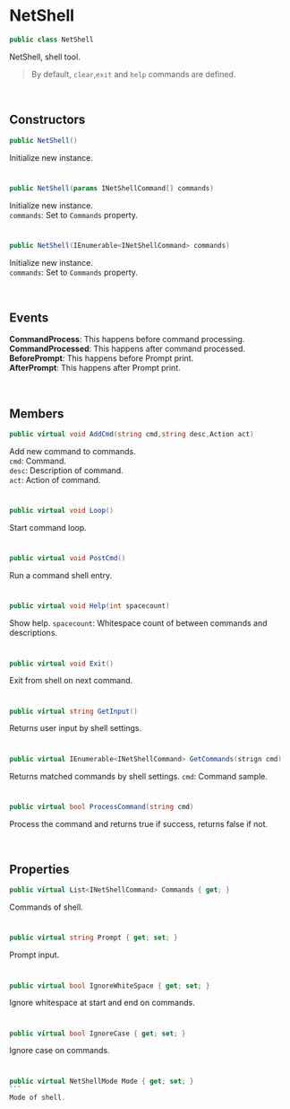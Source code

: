 # NetShell

```csharp
public class NetShell
```

NetShell, shell tool.

> By default, ``clear``,``exit`` and ``help`` commands are defined.

<br>

## Constructors

```csharp
public NetShell()
```
Initialize new instance.

# 

```csharp
public NetShell(params INetShellCommand[] commands)
```
Initialize new instance.<br>
``commands``: Set to ``Commands`` property.

# 

```csharp
public NetShell(IEnumerable<INetShellCommand> commands)
```
Initialize new instance.<br>
``commands``: Set to ``Commands`` property.

<br>

## Events

<b>CommandProcess</b>: This happens before command processing.<br>
<b>CommandProcessed</b>: This happens after command processed.<br>
<b>BeforePrompt</b>: This happens before Prompt print.<br>
<b>AfterPrompt</b>: This happens after Prompt print.

<br>

## Members

```csharp
public virtual void AddCmd(string cmd,string desc,Action act)
```
Add new command to commands.<br>
``cmd``: Command.<br>
``desc``: Description of command.<br>
``act``: Action of command.

# 

```csharp
public virtual void Loop()
```
Start command loop.

# 

```csharp
public virtual void PostCmd()
```
Run a command shell entry.

# 

```csharp
public virtual void Help(int spacecount)
```
Show help.
``spacecount``: Whitespace count of between commands and descriptions.

# 

```csharp
public virtual void Exit()
```
Exit from shell on next command.

# 

```csharp
public virtual string GetInput()
```
Returns user input by shell settings.

# 

```csharp
public virtual IEnumerable<INetShellCommand> GetCommands(strign cmd)
```
Returns matched commands by shell settings.
``cmd``: Command sample.

# 

```csharp
public virtual bool ProcessCommand(string cmd)
```
Process the command and returns true if success, returns false if not.

<br>

## Properties

```csharp
public virtual List<INetShellCommand> Commands { get; }
```
Commands of shell.

# 

```csharp
public virtual string Prompt { get; set; }
```
Prompt input.

# 

```csharp
public virtual bool IgnoreWhiteSpace { get; set; }
```
Ignore whitespace at start and end on commands.

# 

```csharp
public virtual bool IgnoreCase { get; set; }
```
Ignore case on commands.

# 

````csharp
public virtual NetShellMode Mode { get; set; }
```
Mode of shell.
